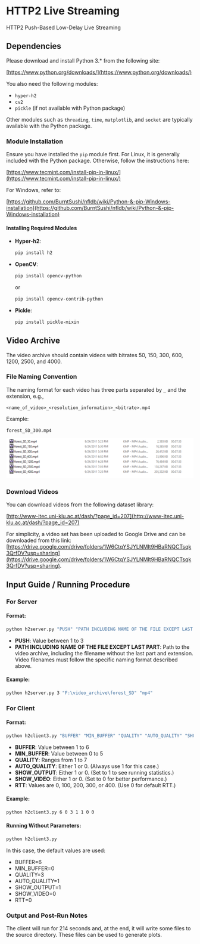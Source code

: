 # HTTP2 Live Streaming
HTTP2 Push-Based Low-Delay Live Streaming


## Dependencies

Please download and install Python 3.* from the following site:

[https://www.python.org/downloads/](https://www.python.org/downloads/)

You also need the following modules:

- `hyper-h2`
- `cv2`
- `pickle` (if not available with Python package)

Other modules such as `threading`, `time`, `matplotlib`, and `socket` are typically available with the Python package.

### Module Installation

Ensure you have installed the `pip` module first. For Linux, it is generally included with the Python package. Otherwise, follow the instructions here:

[https://www.tecmint.com/install-pip-in-linux/](https://www.tecmint.com/install-pip-in-linux/)

For Windows, refer to:

[https://github.com/BurntSushi/nfldb/wiki/Python-&-pip-Windows-installation](https://github.com/BurntSushi/nfldb/wiki/Python-&-pip-Windows-installation)

#### Installing Required Modules

- **Hyper-h2**:
  ```bash
  pip install h2
  ```

- **OpenCV**:
  ```bash
  pip install opencv-python
  ```
  or
  ```bash
  pip install opencv-contrib-python
  ```

- **Pickle**:
  ```bash
  pip install pickle-mixin
  ```

## Video Archive

The video archive should contain videos with bitrates 50, 150, 300, 600, 1200, 2500, and 4000. 

### File Naming Convention

The naming format for each video has three parts separated by `_` and the extension, e.g.,

```
<name_of_video>_<resolution_information>_<bitrate>.mp4
```

Example:

```
forest_SD_300.mp4
```
![Naming Convention](file_naming.png)

### Download Videos

You can download videos from the following dataset library:

[http://www-itec.uni-klu.ac.at/dash/?page_id=207](http://www-itec.uni-klu.ac.at/dash/?page_id=207)

For simplicity, a video set has been uploaded to Google Drive and can be downloaded from this link: [https://drive.google.com/drive/folders/1W6CtqYSJYLNMlt9HBaRNQCTsqk3QrfDV?usp=sharing](https://drive.google.com/drive/folders/1W6CtqYSJYLNMlt9HBaRNQCTsqk3QrfDV?usp=sharing).

## Input Guide / Running Procedure

### For Server

#### Format:

```bash
python h2server.py "PUSH" "PATH INCLUDING NAME OF THE FILE EXCEPT LAST PART" "VIDEO EXTENSION"
```

- **PUSH**: Value between 1 to 3
- **PATH INCLUDING NAME OF THE FILE EXCEPT LAST PART**: Path to the video archive, including the filename without the last part and extension. Video filenames must follow the specific naming format described above.

#### Example:

```bash
python h2server.py 3 "F:\video_archive\forest_SD" "mp4"
```

### For Client

#### Format:

```bash
python h2client3.py "BUFFER" "MIN_BUFFER" "QUALITY" "AUTO_QUALITY" "SHOW_OUTPUT" "SHOW_VIDEO" "RTT"
```

- **BUFFER**: Value between 1 to 6
- **MIN_BUFFER**: Value between 0 to 5
- **QUALITY**: Ranges from 1 to 7
- **AUTO_QUALITY**: Either 1 or 0. (Always use 1 for this case.)
- **SHOW_OUTPUT**: Either 1 or 0. (Set to 1 to see running statistics.)
- **SHOW_VIDEO**: Either 1 or 0. (Set to 0 for better performance.)
- **RTT**: Values are 0, 100, 200, 300, or 400. (Use 0 for default RTT.)

#### Example:

```bash
python h2client3.py 6 0 3 1 1 0 0
```

#### Running Without Parameters:

```bash
python h2client3.py
```

In this case, the default values are used:

- BUFFER=6
- MIN_BUFFER=0
- QUALITY=3
- AUTO_QUALITY=1
- SHOW_OUTPUT=1
- SHOW_VIDEO=0
- RTT=0

### Output and Post-Run Notes

The client will run for 214 seconds and, at the end, it will write some files to the source directory. These files can be used to generate plots.
